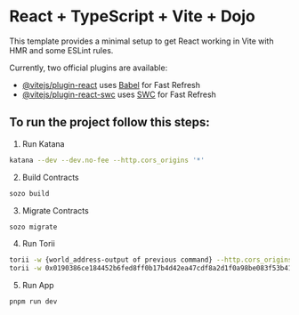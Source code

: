 # React + TypeScript + Vite + Dojo

This template provides a minimal setup to get React working in Vite with HMR and some ESLint rules.

Currently, two official plugins are available:

- [@vitejs/plugin-react](https://github.com/vitejs/vite-plugin-react/blob/main/packages/plugin-react/README.md) uses [Babel](https://babeljs.io/) for Fast Refresh
- [@vitejs/plugin-react-swc](https://github.com/vitejs/vite-plugin-react-swc) uses [SWC](https://swc.rs/) for Fast Refresh

## To run the project follow this steps:

1. Run Katana
```bash
katana --dev --dev.no-fee --http.cors_origins '*'
```

2. Build Contracts
```bash
sozo build
```

3. Migrate Contracts
```bash
sozo migrate
```

4. Run Torii
```bash
torii -w {world_address-output of previous command} --http.cors_origins '*'
torii -w 0x0190386ce184452b6fed8ff0b17b4d42ea47cdf8a2d1f0a98be083f53b41662f --http.cors_origins '*'
```

5. Run App
```bash
pnpm run dev
```